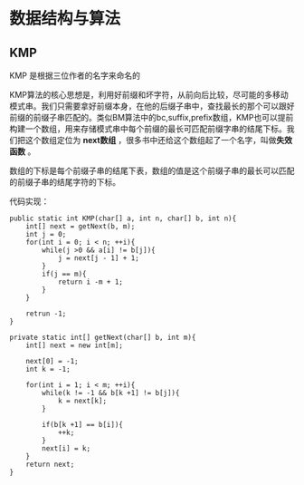 # 数据结构与算法

## KMP

KMP 是根据三位作者的名字来命名的

KMP算法的核心思想是，利用好前缀和坏字符，从前向后比较，尽可能的多移动模式串。我们只需要拿好前缀本身，在他的后缀子串中，查找最长的那个可以跟好前缀的前缀子串匹配的。类似BM算法中的bc,suffix,prefix数组，KMP也可以提前构建一个数组，用来存储模式串中每个前缀的最长可匹配前缀字串的结尾下标。我们把这个数组定位为 **next数组** ，很多书中还给这个数组起了一个名字，叫做**失效函数** 。

数组的下标是每个前缀子串的结尾下表，数组的值是这个前缀子串的最长可以匹配的前缀子串的结尾字符的下标。

代码实现：
```
public static int KMP(char[] a, int n, char[] b, int n){
    int[] next = getNext(b, m);
    int j = 0;
    for(int i = 0; i < n; ++i){
        while(j >0 && a[i] != b[j]){
            j = next[j - 1] + 1;
        }
        if(j == m){
            return i -m + 1;
        }
    }

    retrun -1;
}

private static int[] getNext(char[] b, int m){
    int[] next = new int[m];

    next[0] = -1;
    int k = -1;

    for(int i = 1; i < m; ++i){
        while(k != -1 && b[k +1] != b[j]){
            k = next[k];
        }

        if(b[k +1] == b[i]){
            ++k;
        }
        next[i] = k;
    }
    return next;
}
```